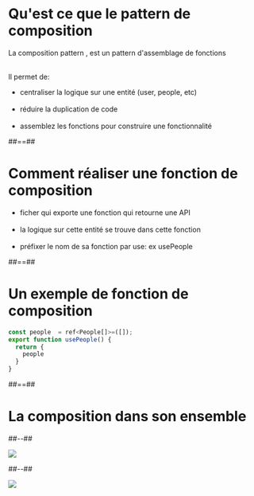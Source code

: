 <!-- .slide: class="sfeir-basic-slide"-->
# Qu'est ce que le pattern de composition

La composition pattern , est un pattern d'assemblage de fonctions <br/><br/>

Il permet de:
- centraliser la logique sur une entité (user, people, etc) <br/><br/>
- réduire la duplication de code <br/><br/>
- assemblez les fonctions pour construire une fonctionnalité


##==##

# Comment réaliser une fonction de composition

- ficher qui exporte une fonction  qui retourne une API <br/><br/>
- la logique sur cette entité se trouve dans cette fonction <br/><br/>
- préfixer le nom de sa fonction par use: ex usePeople

##==##

<!-- .slide: class="sfeir-basic-slide with-code inconsolata"-->
# Un exemple de fonction de composition

```typescript
const people  = ref<People[]>=([]);
export function usePeople() {
  return {
    people
  }
}
```
<!-- .element: class="big-code"-->

##==##

<!-- .slide: class="two-column-layout"-->
# La composition dans son ensemble
##--##
<!-- .slide: class="sfeir-basic-slide"-->
![](assets/images/school/composable/composable.png)
<!-- .element: class="big-code"-->
##--##
<!-- .slide: class="sfeir-basic-slide with-code inconsolata"-->
![](assets/images/school/composable/use-composable.png)


